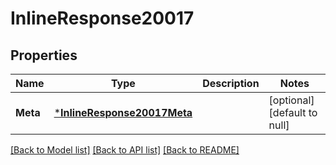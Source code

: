 # InlineResponse20017

## Properties
Name | Type | Description | Notes
------------ | ------------- | ------------- | -------------
**Meta** | [***InlineResponse20017Meta**](inline_response_200_17_meta.md) |  | [optional] [default to null]

[[Back to Model list]](../README.md#documentation-for-models) [[Back to API list]](../README.md#documentation-for-api-endpoints) [[Back to README]](../README.md)


